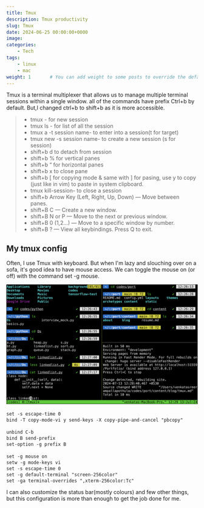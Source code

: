 ```yaml
---
title: Tmux
description: Tmux productivity
slug: Tmux
date: 2024-06-25 00:00:00+0000
image:
categories:
    - Tech
tags:
    - linux
    - mac
weight: 1       # You can add weight to some posts to override the default sorting (date descending)
---
```




Tmux is a terminal multiplexer that allows us to manage multiple terminal
sessions within a single window. all of the commands have prefix Ctrl+b by
default. But,I changed ctrl+b to shift+b as it is more accessible.

> - tmux - for new session
> - tmux ls - for list of all the session
> - tmux a -t session name- to enter into a session(t for target)
> - tmux new -s session name- to create a new session (s for session)
> - shift+b d to detach from session
> - shift+b % for vertical panes
> - shift+b “ for horizontal panes
> - shift+b x to close pane
> - shift+b [ for copying mode & same with ] for pasing, use y to copy (just like
>   in vim) to paste in system clipboard.
> - tmux kill-session- to close a session
> - shift+b Arrow Key (Left, Right, Up, Down) — Move between panes.
> - shift+B C — Create a new window.
> - shift+B N or P — Move to the next or previous window.
> - shift+B 0 (1,2...) — Move to a specific window by number.
> - shift+B ? — View all keybindings. Press Q to exit.

## My tmux config

Often, I use Tmux with keyboard. But when I'm lazy and slouching over on a sofa,
it's good idea to have mouse access. We can toggle the mouse on (or off) with
the command set -g mouse.

![Image 1](a.png) 

```
set -s escape-time 0
bind -T copy-mode-vi y send-keys -X copy-pipe-and-cancel "pbcopy"

unbind C-b
bind B send-prefix
set-option -g prefix B

set -g mouse on
setw -g mode-keys vi
set -s escape-time 0
set -g default-terminal "screen-256color"
set -ga terminal-overrides ",xterm-256color:Tc"

```

I can also customize the status bar(mostly colours) and few other things, but
this configuration is more than enough to get the job done for me.
